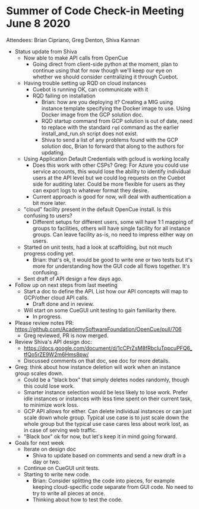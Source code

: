 # Summer of Code Check-in Meeting June 8 2020

Attendees: Brian Cipriano, Greg Denton, Shiva Kannan

* Status update from Shiva
   * Now able to make API calls from OpenCue
      * Going direct from client-side python at the moment, plan to continue using that for now
        though we'll keep our eye on whether we should consider centralizing it through Cuebot.
   * Having trouble setting up RQD on cloud instances
      * Cuebot is running OK, can communicate with it
      * RQD failing on installation
         * Brian: how are you deploying it? Creating a MIG using instance template specifying the
           Docker image to use. Using Docker image from the GCP solution doc.
         * RQD startup command from GCP solution is out of date, need to replace with the standard
           `rqd` command as the earlier install_and_run.sh script does not exist.
         * Shiva to send a list of any problems found with the GCP solution doc, Brian to forward
           that along to the authors for updating.
   * Using Application Default Credentials with gcloud is working locally
      * Does this work with other CSPs? Greg: For Azure you could use service accounts, this would
        lose the ability to identify individual users at the API level but we could log requests
        on the Cuebot side for auditing later. Could be more flexible for users as they can export
        logs to whatever format they desire.
      * Current approach is good for now, will deal with authentication a bit more later.
   * "cloud" facility present in the default OpenCue install. Is this confusing to users?
      * Different setups for different users, some will have 1:1 mapping of groups to facilities,
        others will have single facility for all instance groups. Can leave facility as-is, no
        need to impress either way on users.
   * Started on unit tests, had a look at scaffolding, but not much progress coding yet.
      * Brian: that's ok, it would be good to write one or two tests but it's more for
        understanding how the GUI code all flows together. It's confusing.
   * Sent draft of API design a few days ago.
* Follow up on next steps from last meeting
   * Start a doc to define the API. List how our API concepts will map to GCP/other cloud API calls.
      * Draft done and in review.
   * Will start on some CueGUI unit testing to gain familiarity there.
      * In progress.
* Please review notes PR: https://github.com/AcademySoftwareFoundation/OpenCue/pull/706 
   * Greg reviewed, PR is now merged.
* Review Shiva's API design doc:
   * https://docs.google.com/document/d/1cCPrZsM8fRbcluTppcuPFQ6_tfQo5rZE9W2m6Hms8pw/ 
   * Discussed comments on that doc, see doc for more details.
* Greg: think about how instance deletion will work when an instance group scales down.
   * Could be a "black box" that simply deletes nodes randomly, though this could lose work.
   * Smarter instance selection would be less likely to lose work. Prefer idle instances or
     instances with less time spent on their current task, to minimize work loss.
   * GCP API allows for either. Can delete individual instances or can just scale down whole
     group. Typical use case is to just scale down the whole group but the typical use case cares
     less about work lost, as in case of serving web traffic.
   * "Black box" ok for now, but let's keep it in mind going forward.
* Goals for next week
   * Iterate on design doc
      * Shiva to update based on comments and send a new draft in a day or two.
   * Continue on CueGUI unit tests.
   * Starting to write new code.
      * Brian: Consider splitting the code into pieces, for example keeping cloud-specific
        code separate from GUI code. No need to try to write all pieces at once.
      * Thinking about how to test the code.
